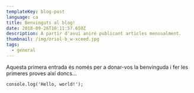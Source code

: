 ```yaml
---
templateKey: blog-post
language: ca
title: Benvinguts al blog!
date: 2018-09-26T10:11:57.650Z
description: A partir d'avui aniré publicant articles mensualment.
thumbnail: /img/oriol-b_w-xceed.jpg
tags:
  - general
---
```

Aquesta primera entrada és només per a donar-vos la benvinguda i fer les primeres proves així doncs...

```
console.log('Hello, world!');
```
